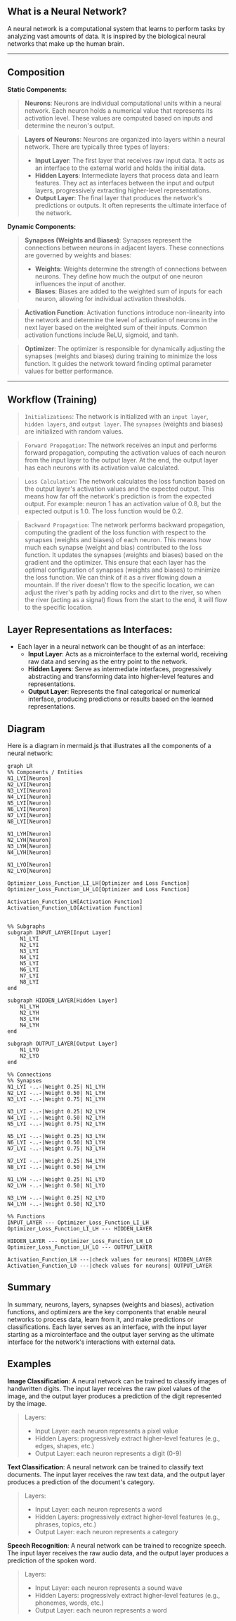 ## What is a Neural Network?
A neural network is a computational system that learns to perform tasks by analyzing vast amounts of data. It is inspired by the biological neural networks that make up the human brain.

---

## Composition
**Static Components:**
> **Neurons**: Neurons are individual computational units within a neural network. Each neuron holds a numerical value that represents its activation level. These values are computed based on inputs and determine the neuron's output.

> **Layers of Neurons**: Neurons are organized into layers within a neural network. There are typically three types of layers:
>   - **Input Layer**: The first layer that receives raw input data. It acts as an interface to the external world and holds the initial data.
>   - **Hidden Layers**: Intermediate layers that process data and learn features. They act as interfaces between the input and output layers, progressively extracting higher-level representations.
>   - **Output Layer**: The final layer that produces the network's predictions or outputs. It often represents the ultimate interface of the network.

**Dynamic Components:**
> **Synapses (Weights and Biases)**: Synapses represent the connections between neurons in adjacent layers. These connections are governed by weights and biases:
>   - **Weights**: Weights determine the strength of connections between neurons. They define how much the output of one neuron influences the input of another.
>   - **Biases**: Biases are added to the weighted sum of inputs for each neuron, allowing for individual activation thresholds.

>**Activation Function**: Activation functions introduce non-linearity into the network and determine the level of activation of neurons in the next layer based on the weighted sum of their inputs. Common activation functions include ReLU, sigmoid, and tanh.

>**Optimizer**: The optimizer is responsible for dynamically adjusting the synapses (weights and biases) during training to minimize the loss function. It guides the network toward finding optimal parameter values for better performance.

---

## Workflow (Training)
> `Initializations`: The network is initialized with an `input layer`, `hidden layers`, and `output layer`. The `synapses` (weights and biases) are initialized with random values.

> `Forward Propagation`: The network receives an input and performs forward propagation, computing the activation values of each neuron from the input layer to the output layer. At the end, the output layer has each neurons with its activation value calculated.

> `Loss Calculation`: The network calculates the loss function based on the output layer's activation values and the expected output. This means how far off the network's prediction is from the expected output. For example: neuron 1 has an activation value of 0.8, but the expected output is 1.0. The loss function would be 0.2.

> `Backward Propagation`: The network performs backward propagation, computing the gradient of the loss function with respect to the synapses (weights and biases) of each neuron. This means how much each synapse (weight and bias) contributed to the loss function. It updates the synapses (weights and biases) based on the gradient and the optimizer. This ensure that each layer has the optimal configuration of synapses (weights and biases) to minimize the loss function. We can think of it as a river flowing down a mountain. If the river doesn't flow to the specific location, we can adjust the river's path by adding rocks and dirt to the river, so when the river (acting as a signal) flows from the start to the end, it will flow to the specific location.

## Layer Representations as Interfaces:
- Each layer in a neural network can be thought of as an interface:
   - **Input Layer**: Acts as a microinterface to the external world, receiving raw data and serving as the entry point to the network.
   - **Hidden Layers**: Serve as intermediate interfaces, progressively abstracting and transforming data into higher-level features and representations.
   - **Output Layer**: Represents the final categorical or numerical interface, producing predictions or results based on the learned representations.

## Diagram
Here is a diagram in mermaid.js that illustrates all the components of a neural network:
```mermaid
graph LR
%% Components / Entities
N1_LYI[Neuron]
N2_LYI[Neuron]
N3_LYI[Neuron]
N4_LYI[Neuron]
N5_LYI[Neuron]
N6_LYI[Neuron]
N7_LYI[Neuron]
N8_LYI[Neuron]

N1_LYH[Neuron]
N2_LYH[Neuron]
N3_LYH[Neuron]
N4_LYH[Neuron]

N1_LYO[Neuron]
N2_LYO[Neuron]

Optimizer_Loss_Function_LI_LH[Optimizer and Loss Function]
Optimizer_Loss_Function_LH_LO[Optimizer and Loss Function]

Activation_Function_LH[Activation Function]
Activation_Function_LO[Activation Function]


%% Subgraphs
subgraph INPUT_LAYER[Input Layer]
    N1_LYI
    N2_LYI
    N3_LYI
    N4_LYI
    N5_LYI
    N6_LYI
    N7_LYI
    N8_LYI
end

subgraph HIDDEN_LAYER[Hidden Layer]
    N1_LYH
    N2_LYH
    N3_LYH
    N4_LYH
end

subgraph OUTPUT_LAYER[Output Layer]
    N1_LYO
    N2_LYO
end

%% Connections
%% Synapses
N1_LYI -..-|Weight 0.25| N1_LYH
N2_LYI -..-|Weight 0.50| N1_LYH
N3_LYI -..-|Weight 0.75| N1_LYH

N3_LYI -..-|Weight 0.25| N2_LYH
N4_LYI -..-|Weight 0.50| N2_LYH
N5_LYI -..-|Weight 0.75| N2_LYH

N5_LYI -..-|Weight 0.25| N3_LYH
N6_LYI -..-|Weight 0.50| N3_LYH
N7_LYI -..-|Weight 0.75| N3_LYH

N7_LYI -..-|Weight 0.25| N4_LYH
N8_LYI -..-|Weight 0.50| N4_LYH

N1_LYH -..-|Weight 0.25| N1_LYO
N2_LYH -..-|Weight 0.50| N1_LYO

N3_LYH -..-|Weight 0.25| N2_LYO
N4_LYH -..-|Weight 0.50| N2_LYO

%% Functions
INPUT_LAYER --- Optimizer_Loss_Function_LI_LH
Optimizer_Loss_Function_LI_LH --- HIDDEN_LAYER

HIDDEN_LAYER --- Optimizer_Loss_Function_LH_LO
Optimizer_Loss_Function_LH_LO --- OUTPUT_LAYER

Activation_Function_LH ---|check values for neurons| HIDDEN_LAYER
Activation_Function_LO ---|check values for neurons| OUTPUT_LAYER
```

## Summary
In summary, neurons, layers, synapses (weights and biases), activation functions, and optimizers are the key components that enable neural networks to process data, learn from it, and make predictions or classifications. Each layer serves as an interface, with the input layer starting as a microinterface and the output layer serving as the ultimate interface for the network's interactions with external data.

## Examples
**Image Classification**: A neural network can be trained to classify images of handwritten digits. The input layer receives the raw pixel values of the image, and the output layer produces a prediction of the digit represented by the image.

> Layers:
> - Input Layer: each neuron represents a pixel value
> - Hidden Layers: progressively extract higher-level features (e.g., edges, shapes, etc.)
> - Output Layer: each neuron represents a digit (0-9)


**Text Classification**: A neural network can be trained to classify text documents. The input layer receives the raw text data, and the output layer produces a prediction of the document's category.

> Layers:
> - Input Layer: each neuron represents a word
> - Hidden Layers: progressively extract higher-level features (e.g., phrases, topics, etc.)
> - Output Layer: each neuron represents a category

**Speech Recognition**: A neural network can be trained to recognize speech. The input layer receives the raw audio data, and the output layer produces a prediction of the spoken word.

> Layers:
> - Input Layer: each neuron represents a sound wave
> - Hidden Layers: progressively extract higher-level features (e.g., phonemes, words, etc.)
> - Output Layer: each neuron represents a word